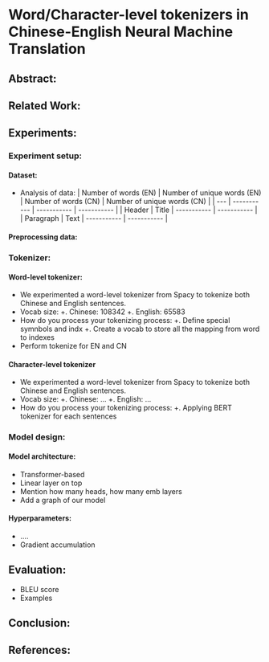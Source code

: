 # Word/Character-level tokenizers in Chinese-English Neural Machine Translation

## Abstract:

## Related Work:

## Experiments:

### Experiment setup:

#### Dataset:
- Analysis of data:
| Number of words (EN) | Number of unique words (EN) | Number of words (CN) | Number of unique words (CN) |
| --- | ----------- | ----------- | ----------- |
| Header | Title | ----------- | ----------- |
| Paragraph | Text | ----------- | ----------- |

#### Preprocessing data:

### Tokenizer:

#### Word-level tokenizer:

- We experimented a word-level tokenizer from Spacy to tokenize both Chinese and English sentences.
- Vocab size:
  +. Chinese: 108342
  +. English: 65583
- How do you process your tokenizing process:
  +. Define special symnbols and indx
  +. Create a vocab to store all the mapping from word to indexes
- Perform tokenize for EN and CN

#### Character-level tokenizer
- We experimented a word-level tokenizer from Spacy to tokenize both Chinese and English sentences.
- Vocab size:
  +. Chinese: ...
  +. English: ...
- How do you process your tokenizing process:
  +. Applying BERT tokenizer for each sentences

### Model design:
#### Model architecture:
- Transformer-based
- Linear layer on top
- Mention how many heads, how many emb layers
- Add a graph of our model

#### Hyperparameters:
- ....
- Gradient accumulation

## Evaluation:
- BLEU score
- Examples

## Conclusion:


## References:
